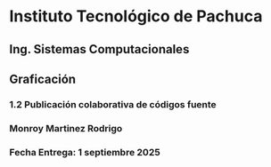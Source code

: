 # Instituto Tecnológico de Pachuca
## Ing. Sistemas Computacionales
## Graficación
### 1.2 Publicación colaborativa de códigos fuente
### Monroy Martinez Rodrigo
### Fecha Entrega: 1 septiembre 2025
